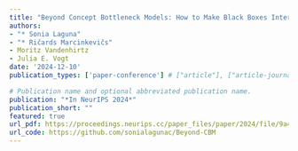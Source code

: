 ```yaml
---
title: "Beyond Concept Bottleneck Models: How to Make Black Boxes Intervenable"
authors:
- "* Sonia Laguna"
- "* Ričards Marcinkevičs"
- Moritz Vandenhirtz
- Julia E. Vogt
date: '2024-12-10'
publication_types: ['paper-conference'] # ["article"], ["article-journal"] or ['paper-conference']

# Publication name and optional abbreviated publication name.
publication: "*In NeurIPS 2024*"
publication_short: ""
featured: true
url_pdf: https://proceedings.neurips.cc/paper_files/paper/2024/file/9a439efaa34fe37177eba00737624824-Paper-Conference.pdf
url_code: https://github.com/sonialagunac/Beyond-CBM
---
```

